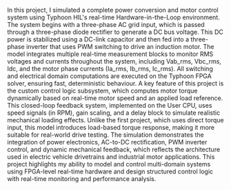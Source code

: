 In this project, I simulated a complete power conversion and motor control system using Typhoon HIL's real-time Hardware-in-the-Loop environment. The system begins with a three-phase AC grid input, which is passed through a three-phase diode rectifier to generate a DC bus voltage. This DC power is stabilized using a DC-link capacitor and then fed into a three-phase inverter that uses PWM switching to drive an induction motor. The model integrates multiple real-time measurement blocks to monitor RMS voltages and currents throughout the system, including Vab_rms, Vbc_rms, Idc, and the motor phase currents (Ia_rms, Ib_rms, Ic_rms). All switching and electrical domain computations are executed on the Typhoon FPGA solver, ensuring fast, deterministic behaviour. A key feature of this project is the custom control logic subsystem, which computes motor torque dynamically based on real-time motor speed and an applied load reference. This closed-loop feedback system, implemented on the User CPU, uses speed signals (in RPM), gain scaling, and a delay block to simulate realistic mechanical loading effects. Unlike the first project, which uses direct torque input, this model introduces load-based torque response, making it more suitable for real-world drive testing. The simulation demonstrates the integration of power electronics, AC-to-DC rectification, PWM inverter control, and dynamic mechanical feedback, which reflects the architecture used in electric vehicle drivetrains and industrial motor applications. This project highlights my ability to model and control multi-domain systems using FPGA-level real-time hardware and design structured control logic with real-time monitoring and performance analysis.
